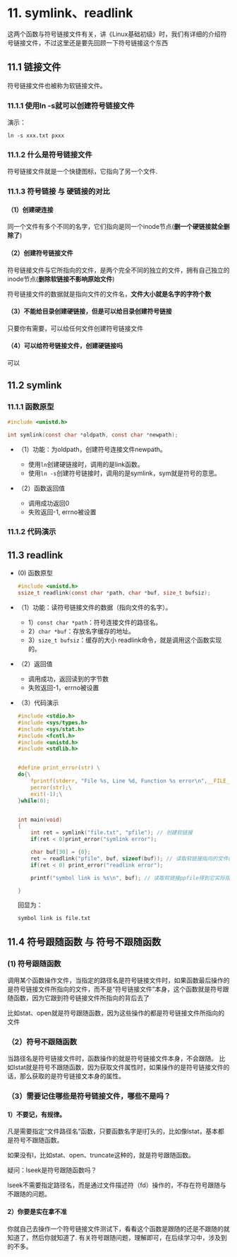 # 11. symlink、readlink

这两个函数与符号链接文件有关，讲《Linux基础初级》时，我们有详细的介绍符号链接文件，不过这里还是要先回顾一下符号链接这个东西

## 11.1 链接文件 

符号链接文件也被称为软链接文件。

### 11.1.1 使用ln -s就可以创建符号链接文件

演示：

```shell
ln -s xxx.txt pxxx
```

### 11.1.2 什么是符号链接文件

符号链接文件就是一个快捷图标，它指向了另一个文件. 

### 11.1.3 符号链接 与 硬链接的对比

#### （1）创建硬连接

同一个文件有多个不同的名字，它们指向是同一个inode节点(**删一个硬链接就全删除了**)

#### （2）创建符号链接文件

符号链接文件与它所指向的文件，是两个完全不同的独立的文件，拥有自己独立的inode节点(**删除软链接不影响原始文件**)

符号链接文件的数据就是指向文件的文件名，**文件大小就是名字的字符个数**

#### （3）不能给目录创建硬链接，但是可以给目录创建符号链接

只要你有需要，可以给任何文件创建符号链接文件

#### （4）可以给符号链接文件，创建硬链接吗

可以

## 11.2 symlink

### 11.1.1 函数原型

```c
#include <unistd.h>

int symlink(const char *oldpath, const char *newpath);
```

+ （1）功能：为oldpath，创建符号连接文件newpath。
  + 使用`ln`创建硬链接时，调用的是link函数。
  + 使用`ln -s`创建符号链接时，调用的是symlink，sym就是符号的意思。

+ （2）函数返回值
  + 调用成功返回0
  + 失败返回-1, errno被设置

### 11.1.2 代码演示

## 11.3 readlink

+ (0) 函数原型

  ```c
  #include <unistd.h>
  ssize_t readlink(const char *path, char *buf, size_t bufsiz);
  ```

+ （1）功能：读符号链接文件的数据（指向文件的名字）。
  + 1）`const char *path`：符号连接文件的路径名。
  + 2）`char *buf`：存放名字缓存的地址。
  + 3）`size_t bufsiz`：缓存的大小
  readlink命令，就是调用这个函数实现的。
+ （2）返回值
  + 调用成功，返回读到的字节数
  + 失败返回-1，errno被设置
+ （3）代码演示
  ```c
  #include <stdio.h>
  #include <sys/types.h>
  #include <sys/stat.h>
  #include <fcntl.h>
  #include <unistd.h>
  #include <stdlib.h>


  #define print_error(str) \
  do{\
      fprintf(stderr, "File %s, Line %d, Function %s error\n",__FILE__, __LINE__, __func__);\
      perror(str);\
      exit(-1);\
  }while(0);


  int main(void)
  {
      int ret = symlink("file.txt", "pfile"); // 创建软链接
      if(ret < 0)print_error("symlink error");

      char buf[30] = {0};
      ret = readlink("pfile", buf, sizeof(buf)); // 读取软链接指向的文件的文件名
      if(ret < 0) print_error("readlink error");

      printf("symbol link is %s\n", buf); // 读取软链接ppfile得到它实际指向的文件pfile

  }
  ```
  回显为：
  
  ```shell
  symbol link is file.txt
  ```
## 11.4 符号跟随函数 与 符号不跟随函数

### (1) 符号跟随函数

调用某个函数操作文件，当指定的路径名是符号链接文件时，如果函数最后操作的是符号链接文件所指向的文件，而不是“符号链接文件”本身，这个函数就是符号跟随函数，因为它跟到符号链接文件所指向的背后去了

比如stat、open就是符号跟随函数，因为这些操作的都是符号链接文件所指向的文件

### （2）符号不跟随函数

当路径名是符号链接文件时，函数操作的就是符号链接文件本身，不会跟随。
比如lstat就是符号不跟随函数，因为获取文件属性时，如果操作的是符号链接文件的话，那么获取的是符号链接文本身的属性。

### （3）需要记住哪些是符号链接文件，哪些不是吗？

#### 1）不要记，有规律。

凡是需要指定“文件路径名”函数，只要函数名字是l打头的，比如像lstat，基本都是符号不跟随函数。

如果没有l，比如stat、open、truncate这种的，就是符号跟随函数。

疑问：lseek是符号跟随函数吗？

lseek不需要指定路径名，而是通过文件描述符（fd）操作的，不存在符号跟随与不跟随的问题。

#### 2）你要是实在拿不准

你就自己去操作一个符号链接文件测试下，看看这个函数是跟随的还是不跟随的就知道了，然后你就知道了.
有关符号跟随问题，理解即可，在后续学习中，涉及到的不多。
